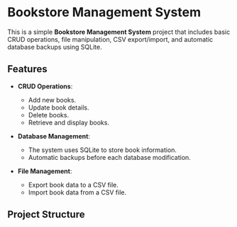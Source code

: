 # Bookstore Management System

This is a simple **Bookstore Management System** project that includes basic CRUD operations, file manipulation, CSV export/import, and automatic database backups using SQLite.

## Features

- **CRUD Operations**: 
  - Add new books.
  - Update book details.
  - Delete books.
  - Retrieve and display books.
  
- **Database Management**:
  - The system uses SQLite to store book information.
  - Automatic backups before each database modification.
  
- **File Management**:
  - Export book data to a CSV file.
  - Import book data from a CSV file.

## Project Structure

